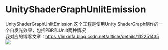 # UnityShaderGraphUnlitEmission
UnityShaderGraphUnlitEmission
这个工程是使用Unity ShaderGraph制作的一个自发光效果，包括PBR和Unlit两种情况  
我对应的博客文章：https://linxinfa.blog.csdn.net/article/details/112251435  
![](https://img-blog.csdnimg.cn/20210106101002849.gif)
